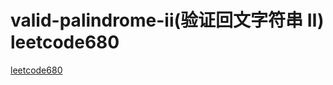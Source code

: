 # valid-palindrome-ii(验证回文字符串 Ⅱ) leetcode680

[leetcode680](https://leetcode-cn.com/problems/valid-palindrome-ii/)
